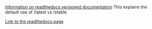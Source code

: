 [Information on readthedocs versioned documentation](https://docs.readthedocs.io/en/stable/versions.html)
This explains the default use of /latest vs /stable

[Link to the readthedocs page](https://dcanlab.readthedocs.io/en/stable/)
